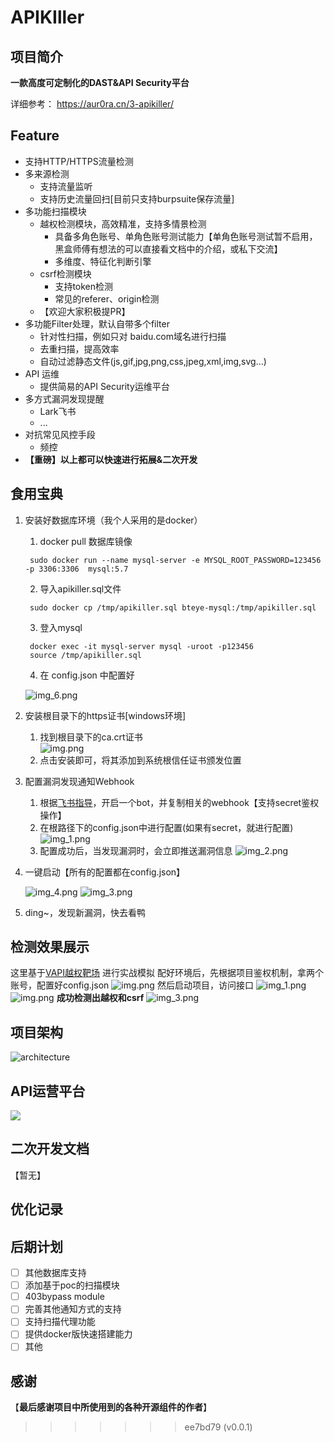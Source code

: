 # APIKIller


## 项目简介
**一款高度可定制化的DAST&API Security平台**

详细参考： https://aur0ra.cn/3-apikiller/

## Feature
- 支持HTTP/HTTPS流量检测
- 多来源检测
  - 支持流量监听
  - 支持历史流量回扫\[目前只支持burpsuite保存流量\]
- 多功能扫描模块
  - 越权检测模块，高效精准，支持多情景检测
    - 具备多角色账号、单角色账号测试能力【单角色账号测试暂不启用，黑盒师傅有想法的可以直接看文档中的介绍，或私下交流】
    - 多维度、特征化判断引擎
  - csrf检测模块
    - 支持token检测
    - 常见的referer、origin检测
  - 【欢迎大家积极提PR】
- 多功能Filter处理，默认自带多个filter
  - 针对性扫描，例如只对 baidu.com域名进行扫描
  - 去重扫描，提高效率
  - 自动过滤静态文件(js,gif,jpg,png,css,jpeg,xml,img,svg...)
- API 运维
  - 提供简易的API Security运维平台
- 多方式漏洞发现提醒
  - Lark飞书
  - ...
- 对抗常见风控手段
  - 频控
- **【重磅】以上都可以快速进行拓展&二次开发**

## 食用宝典
1. 安装好数据库环境（我个人采用的是docker）
   1. docker pull 数据库镜像
   ```shell
    sudo docker run --name mysql-server -e MYSQL_ROOT_PASSWORD=123456 -p 3306:3306  mysql:5.7
   ```
   2. 导入apikiller.sql文件
   ```shell
    sudo docker cp /tmp/apikiller.sql bteye-mysql:/tmp/apikiller.sql
   ```
   3. 登入mysql
   ```shell
    docker exec -it mysql-server mysql -uroot -p123456
    source /tmp/apikiller.sql
   ```
   4. 在 config.json 中配置好
   
   ![img_6.png](static/img/img_6.png)
2. 安装根目录下的https证书[windows环境]
   1. 找到根目录下的ca.crt证书  
   ![img.png](static/img/img.png)
   2. 点击安装即可，将其添加到系统根信任证书颁发位置
3. 配置漏洞发现通知Webhook
   1. 根据[飞书指导](https://open.feishu.cn/document/ukTMukTMukTM/ucTM5YjL3ETO24yNxkjN)，开启一个bot，并复制相关的webhook【支持secret鉴权操作】
   2. 在根路径下的config.json中进行配置(如果有secret，就进行配置)
   ![img_1.png](static/img/img_1.png)
   3. 配置成功后，当发现漏洞时，会立即推送漏洞信息
   ![img_2.png](static/img/img_2.png)
4. 一键启动【所有的配置都在config.json】

    ![img_4.png](static/img/img_4.png)
    ![img_3.png](static/img/img_3.png)
5. ding~，发现新漏洞，快去看鸭

## 检测效果展示
这里基于[VAPI越权靶场](https://www.freebuf.com/vuls/332312.html) 进行实战模拟
配好环境后，先根据项目鉴权机制，拿两个账号，配置好config.json
![img.png](static/img/img_20.png)
然后启动项目，访问接口
![img_1.png](static/img/img_21.png)
![img.png](static/img/img_22.png)
**成功检测出越权和csrf**
![img_3.png](static/img/img_23.png)

## 项目架构
![architecture](static/img/architecture.jpg)


## API运营平台
![](static/img/2.jpg)

## 二次开发文档
【暂无】

## 优化记录


## 后期计划
- [ ] 其他数据库支持
- [ ] 添加基于poc的扫描模块
- [ ] 403bypass module
- [ ] 完善其他通知方式的支持
- [ ] 支持扫描代理功能
- [ ] 提供docker版快速搭建能力
- [ ] 其他

## 感谢
【**最后感谢项目中所使用到的各种开源组件的作者**】

>>>>>>> ee7bd79 (v0.0.1)
